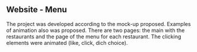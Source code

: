 ## Website - Menu
The project was developed according to the mock-up proposed.
Examples of animation also was proposed.
There are two pages: the main with the restaurants and the page of the menu for each restaurant.
The clicking elements were animated (like, click, dich choice).


